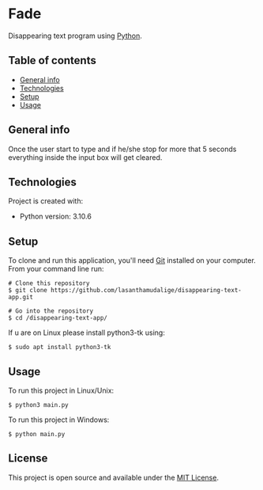 # Fade

Disappearing text program using [Python](https://www.python.org/).

## Table of contents
* [General info](#general-info)
* [Technologies](#technologies)
* [Setup](#setup)
* [Usage](#usage)

## General info
Once the user start to type and if he/she stop for more that 5 seconds everything inside the input box will get cleared.
## Technologies
Project is created with:
* Python version: 3.10.6
	
## Setup

To clone and run this application, you'll need [Git](https://git-scm.com) installed on your computer.\
From your command line run:

```
# Clone this repository
$ git clone https://github.com/lasanthamudalige/disappearing-text-app.git

# Go into the repository
$ cd /disappearing-text-app/
```

If u are on Linux please install python3-tk using:

```
$ sudo apt install python3-tk
```

## Usage

To run this project in Linux/Unix:

```
$ python3 main.py
```

To run this project in Windows:

```
$ python main.py
```

## License 
This project is open source and available under the [MIT License](https://github.com/lasanthamudalige/disappearing-text-app/blob/main/license).
